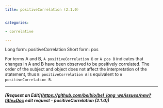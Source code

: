 ```yaml
---
title: positiveCorrelation (2.1.0)


categories:

- correlative

---
```

<!-- COMPUTER GENERATED PAGE!!! DO NOT EDIT DIRECTLY  -->
<!--    must be changed in scripts/templates.py which is processed by scripts/update_refs.py -->

Long form: positiveCorrelation
Short form: pos

For terms A and B, `A positiveCorrelation B` or `A pos B` indicates that changes in A and B have been observed to be positively correlated. The order of the subject and object does not affect the interpretation of the statement, thus `B positiveCorrelation A` is equivalent to `A positiveCorrelation B`.


---
##### [Request an Edit](https://github.com/belbio/bel_lang_ws/issues/new?title=Doc edit request - positiveCorrelation (2.1.0))